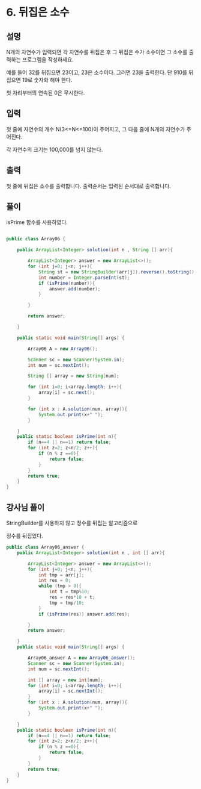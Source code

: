 # 6. 뒤집은 소수
## 설명

N개의 자연수가 입력되면 각 자연수를 뒤집은 후 그 뒤집은 수가 소수이면 그 소수를 출력하는 프로그램을 작성하세요.

예를 들어 32를 뒤집으면 23이고, 23은 소수이다. 그러면 23을 출력한다. 단 910를 뒤집으면 19로 숫자화 해야 한다.

첫 자리부터의 연속된 0은 무시한다.


## 입력
첫 줄에 자연수의 개수 N(3<=N<=100)이 주어지고, 그 다음 줄에 N개의 자연수가 주어진다.

각 자연수의 크기는 100,000를 넘지 않는다.


## 출력
첫 줄에 뒤집은 소수를 출력합니다. 출력순서는 입력된 순서대로 출력합니다.

## 풀이

isPrime 함수를 사용하였다.

```java

public class Array06 {

    public ArrayList<Integer> solution(int n , String [] arr){

        ArrayList<Integer> answer = new ArrayList<>();
        for (int j=0; j<n; j++){
            String st = new StringBuilder(arr[j]).reverse().toString();
            int number = Integer.parseInt(st);
            if (isPrime(number)){
                answer.add(number);
            }

        }

        return answer;

    }

    public static void main(String[] args) {

        Array06 A = new Array06();

        Scanner sc = new Scanner(System.in);
        int num = sc.nextInt();

        String [] array = new String[num];

        for (int i=0; i<array.length; i++){
            array[i] = sc.next();
        }

        for (int x : A.solution(num, array)){
            System.out.print(x+" ");
        }

    }
    public static boolean isPrime(int n){
        if (n==4 || n==1) return false;
        for (int z=2; z<n/2; z++){
            if (n % z ==0){
                return false;
            }
        }
        return true;
    }
}

```

## 강사님 풀이

StringBuilder를 사용하지 않고 정수를 뒤집는 알고리즘으로 

정수를 뒤집었다.

```java
public class Array06_answer {
    public ArrayList<Integer> solution(int n , int [] arr){

        ArrayList<Integer> answer = new ArrayList<>();
        for (int j=0; j<n; j++){
            int tmp = arr[j];
            int res = 0;
            while (tmp > 0){
                int t = tmp%10;
                res = res*10 + t;
                tmp = tmp/10;
            }
            if (isPrime(res)) answer.add(res);

        }
        return answer;

    }
    public static void main(String[] args) {

        Array06_answer A = new Array06_answer();
        Scanner sc = new Scanner(System.in);
        int num = sc.nextInt();

        int [] array = new int[num];
        for (int i=0; i<array.length; i++){
            array[i] = sc.nextInt();
        }
        for (int x : A.solution(num, array)){
            System.out.print(x+" ");
        }

    }
    public static boolean isPrime(int n){
        if (n==4 || n==1) return false;
        for (int z=2; z<n/2; z++){
            if (n % z ==0){
                return false;
            }
        }
        return true;
    }
}

```
